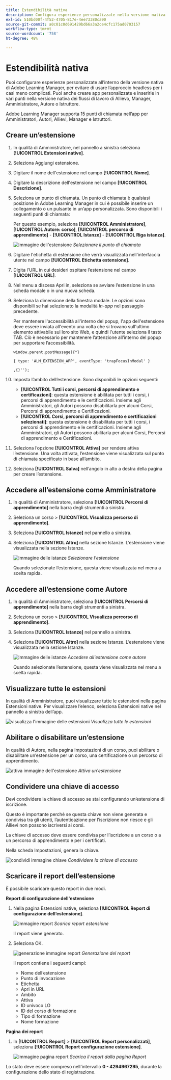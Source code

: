 ```yaml
---
title: Estendibilità nativa
description: Configura esperienze personalizzate nella versione nativa di Adobe Learning Manager, consentendo di non utilizzare headless per casi meno complicati.
exl-id: 510bd00f-4f52-4705-817e-4ee73380ca90
source-git-commit: a0c01c0d691429bd66a3a2ce4cfc175ad0703157
workflow-type: tm+mt
source-wordcount: '758'
ht-degree: 48%

---
```


# Estendibilità nativa

Puoi configurare esperienze personalizzate all’interno della versione nativa di Adobe Learning Manager, per evitare di usare l’approccio headless per i casi meno complicati. Puoi anche creare app personalizzate e inserirle in vari punti nella versione nativa dei flussi di lavoro di Allievo, Manager, Amministratore, Autore o Istruttore.

Adobe Learning Manager supporta 15 punti di chiamata nell’app per Amministratori, Autori, Allievi, Manager e Istruttori.

## Creare un’estensione

1. In qualità di Amministratore, nel pannello a sinistra seleziona **[!UICONTROL Estensioni native]**.
1. Seleziona Aggiungi estensione.
1. Digitare il nome dell&#39;estensione nel campo **[!UICONTROL Nome]**.
1. Digitare la descrizione dell&#39;estensione nel campo **[!UICONTROL Descrizione]**.
1. Seleziona un punto di chiamata. Un punto di chiamata è qualsiasi posizione in Adobe Learning Manager in cui è possibile inserire un collegamento o un pulsante in un’app personalizzata. Sono disponibili i seguenti punti di chiamata:

   Per questo esempio, seleziona **[!UICONTROL Amministratore]**, **[!UICONTROL Autore: corso]**, **[!UICONTROL percorso di apprendimento]** - **[!UICONTROL Istanze]** - **[!UICONTROL Riga istanza]**.

   ![immagine dell&#39;estensione](assets/list-native-extensions.png)
   *Selezionare il punto di chiamata*

1. Digitare l&#39;etichetta di estensione che verrà visualizzata nell&#39;interfaccia utente nel campo **[!UICONTROL Etichetta estensione]**.
1. Digita l’URL in cui desideri ospitare l’estensione nel campo **[!UICONTROL URL]**.
1. Nel menu a discesa Apri in, seleziona se avviare l’estensione in una scheda modale o in una nuova scheda.
1. Seleziona la dimensione della finestra modale. Le opzioni sono disponibili se hai selezionato la modalità *In-app* nel passaggio precedente.

   Per mantenere l&#39;accessibilità all&#39;interno del popup, l&#39;app dell&#39;estensione deve essere inviata all&#39;evento una volta che si trovano sull&#39;ultimo elemento attivabile sul loro sito Web, e quindi l&#39;utente seleziona il tasto TAB. Ciò è necessario per mantenere l’attenzione all’interno del popup per supportare l’accessibilità.

   ```
   window.parent.postMessage({*}
   
   { type: 'ALM_EXTENSION_APP', eventType: 'trapFocusInModal' }
   
   ,{}'');
   ```

1. Imposta l’ambito dell’estensione. Sono disponibili le opzioni seguenti:

   * **[!UICONTROL Tutti i corsi, percorsi di apprendimento e certificazioni]**: questa estensione è abilitata per tutti i corsi, i percorsi di apprendimento e le certificazioni. Insieme agli Amministratori, gli Autori possono disabilitarla per alcuni Corsi, Percorsi di apprendimento e Certificazioni.
   * **[!UICONTROL Corsi, percorsi di apprendimento e certificazioni selezionati]**: questa estensione è disabilitata per tutti i corsi, i percorsi di apprendimento e le certificazioni. Insieme agli Amministratori, gli Autori possono abilitarla per alcuni Corsi, Percorsi di apprendimento e Certificazioni.

1. Seleziona l’opzione **[!UICONTROL Attiva]** per rendere attiva l’estensione. Una volta attivata, l’estensione viene visualizzata sul punto di chiamata specificato in base all’ambito.
1. Seleziona **[!UICONTROL Salva]** nell’angolo in alto a destra della pagina per creare l’estensione.

## Accedere all’estensione come Amministratore

1. In qualità di Amministratore, seleziona **[!UICONTROL Percorsi di apprendimento]** nella barra degli strumenti a sinistra.
1. Seleziona un corso > **[!UICONTROL Visualizza percorso di apprendimento]**.
1. Seleziona **[!UICONTROL Istanze]** nel pannello a sinistra.
1. Seleziona **[!UICONTROL Altro]** nella sezione Istanze. L’estensione viene visualizzata nella sezione Istanze.

   ![immagine delle istanze](assets/instances-extension.png)
   *Selezionare l&#39;estensione*

   Quando selezionate l’estensione, questa viene visualizzata nel menu a scelta rapida.

## Accedere all’estensione come Autore

1. In qualità di Amministratore, seleziona **[!UICONTROL Percorsi di apprendimento]** nella barra degli strumenti a sinistra.
1. Seleziona un corso > **[!UICONTROL Visualizza percorso di apprendimento]**.
1. Seleziona **[!UICONTROL Istanze]** nel pannello a sinistra.
1. Seleziona **[!UICONTROL Altro]** nella sezione Istanze. L’estensione viene visualizzata nella sezione Istanze.

   ![immagine delle istanze](assets/instances-extension.png)
   *Accedere all&#39;estensione come autore*

   Quando selezionate l’estensione, questa viene visualizzata nel menu a scelta rapida.

## Visualizzare tutte le estensioni

In qualità di Amministratore, puoi visualizzare tutte le estensioni nella pagina Estensioni native. Per visualizzare l’elenco, seleziona Estensioni native nel pannello a sinistra dell’app.

![visualizza l&#39;immagine delle estensioni](assets/view-extensions.png)
*Visualizza tutte le estensioni*

## Abilitare o disabilitare un’estensione

In qualità di Autore, nella pagina Impostazioni di un corso, puoi abilitare o disabilitare un’estensione per un corso, una certificazione o un percorso di apprendimento.

![attiva immagine dell&#39;estensione](assets/activate-extension.png)
*Attiva un&#39;estensione*

## Condividere una chiave di accesso

Devi condividere la chiave di accesso se stai configurando un’estensione di iscrizione.

Questo è importante perché se questa chiave non viene generata e condivisa tra gli utenti, l’autenticazione per l’iscrizione non riesce e gli Allievi non possono iscriversi ai corsi.

La chiave di accesso deve essere condivisa per l’iscrizione a un corso o a un percorso di apprendimento e per i certificati.

Nella scheda Impostazioni, genera la chiave.

![condividi immagine chiave](assets/share-extension.png)
*Condividere la chiave di accesso*

## Scaricare il report dell’estensione

È possibile scaricare questo report in due modi.

**Report di configurazione dell&#39;estensione**

1. Nella pagina Estensioni native, seleziona **[!UICONTROL Report di configurazione dell’estensione]**.

   ![immagine report](assets/extension-config-report.png)
   *Scarica report estensione*

   Il report viene generato.

1. Seleziona OK.

   ![generazione immagine report](assets/generating-report.png)
   *Generazione del report*

   Il report contiene i seguenti campi:

   * Nome dell’estensione
   * Punto di invocazione
   * Etichetta
   * Apri in URL
   * Ambito
   * Attiva
   * ID univoco LO
   * ID del corso di formazione
   * Tipo di formazione
   * Nome formazione

**Pagina dei report**

1. In **[!UICONTROL Report]** > **[!UICONTROL Report personalizzati]**, seleziona **[!UICONTROL Report configurazione estensione]**.

   ![immagine pagina report](assets/extension-report-page.png)
   *Scarica il report dalla pagina Report*

Lo stato deve essere compreso nell&#39;intervallo **0 - 4294967295**, durante la configurazione dello stato di registrazione.
